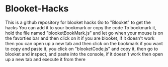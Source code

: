 # Blooket-Hacks
This is a github repository for blooket hacks
Go to "Blooket" to get the hacks
You can add it to your bookmark or copy the code
To bookmark it, hold the file named "blooketBookMark.js" and let go when your mouse is on the favorties bar and then click on it if you are blooket, if it doesn't work then you can open up a new tab and then click on the bookmark
if you want to copy and paste it, you click on "blooketCode.js" and copy it, then go to blooket and inspect, and paste into the console, if it doesn't work then open up a new tab and execute it from there
